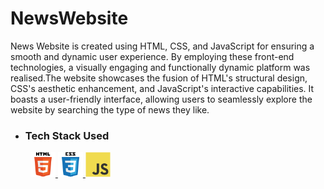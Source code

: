 # NewsWebsite
News Website is created using HTML, CSS, and JavaScript for ensuring a smooth and dynamic user experience. By employing these front-end technologies, a visually engaging and functionally dynamic platform was realised.The website showcases the fusion of HTML's structural design, CSS's aesthetic enhancement, and JavaScript's interactive capabilities. It boasts a user-friendly interface, allowing users to seamlessly explore the website by searching the type of news they like.

<ul> <li><h3>Tech Stack Used</h3></li></ul>
&emsp;&emsp;
<a href="https://developer.mozilla.org/en-US/docs/Web/HTML" target="_blank" rel="noreferrer"> <img src="https://raw.githubusercontent.com/devicons/devicon/master/icons/html5/html5-original-wordmark.svg" alt="html5" width="40" height="40"/> </a>
<a href="https://developer.mozilla.org/en-US/docs/Web/CSS" target="_blank" rel="noreferrer"> <img src="https://raw.githubusercontent.com/devicons/devicon/master/icons/css3/css3-original-wordmark.svg" alt="css3" width="40" height="40"/> </a>
<a href="https://developer.mozilla.org/en-US/docs/Web/JavaScript" target="_blank" rel="noreferrer"> <img src="https://raw.githubusercontent.com/devicons/devicon/master/icons/javascript/javascript-original.svg" alt="javascript" width="40" height="40"/> </a>
